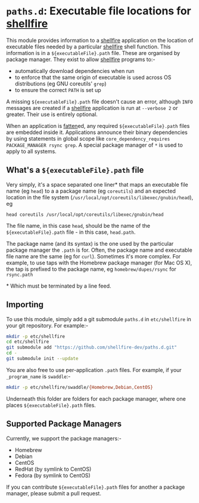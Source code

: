 # `paths.d`: Executable file locations for [shellfire]

This module provides information to a [shellfire] application on the location of executable files needed by a particular [shellfire] shell function. This information is in a `${executableFile}.path` file. These are organised by package manager. They exist to allow [shellfire] programs to:-

* automatically download dependencies when run
* to enforce that the same origin of executable is used across OS distributions (eg GNU coreutils' `grep`)
* to ensure the correct `PATH` is set up

A missing `${executableFile}.path` file doesn't cause an error, although `INFO` messages are created if a [shellfire] application is run at `--verbose 2` or greater. Their use is entirely optional.

When an application is [fatten]ed, any required `${executableFile}.path` files are embedded inside it. Applications announce their binary dependencies by using statements in global scope like `core_dependency_requires PACKAGE_MANAGER rsync grep`. A special package manager of `*` is used to apply to all systems.

## What's a `${executableFile}.path` file

Very simply, it's a space separated one liner\* that maps an executable file name (eg `head`) to a a package name (eg `coreutils`) and an expected location in the file system (`/usr/local/opt/coreutils/libexec/gnubin/head`), eg

```
head coreutils /usr/local/opt/coreutils/libexec/gnubin/head
```

The file name, in this case `head`, should be the name of the `${executableFile}.path` file - in this case, `head.path`.

The package name (and its syntax) is the one used by the particular package manager the `.path` is for. Often, the package name and executable file name are the same (eg for `curl`). Sometimes it's more complex. For example, to use taps with the Homebrew package manager (for Mac OS X), the tap is prefixed to the package name, eg `homebrew/dupes/rsync` for `rsync.path`

\* Which must be terminated by a line feed.

## Importing

To use this module, simply add a git submodule `paths.d` in `etc/shellfire` in your git repository. For example:-

```bash
mkdir -p etc/shellfire
cd etc/shellfire
git submodule add "https://github.com/shellfire-dev/paths.d.git"
cd -
git submodule init --update
```

You are also free to use per-application `.path` files. For example, if your `_program_name` is `swaddle`:-

```bash
mkdir -p etc/shellfire/swaddle/{Homebrew,Debian,CentOS}
```

Underneath this folder are folders for each package manager, where one places `${executableFile}.path` files.

## Supported Package Managers

Currently, we support the package managers:-

* Homebrew
* Debian
* CentOS
* RedHat (by symlink to CentOS)
* Fedora (by symlink to CentOS)

If you can contribute `${executableFile}.path` files for another a package manager, please submit a pull request.

[shellfire]: https://github.com/shellfire-dev "shellfire homepage"
[fatten]: https://github.com/shellfire-dev/fatten "fatten homepage"
